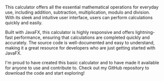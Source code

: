 This calculator offers all the essential mathematical operations for everyday use, including addition, subtraction, multiplication, modulo and division. With its sleek and intuitive user interface, users can perform calculations quickly and easily.

Built with JavaFX, this calculator is highly responsive and offers lightning-fast performance, ensuring that calculations are completed quickly and accurately. The source code is well-documented and easy to understand, making it a great resource for developers who are just getting started with JavaFX.

I'm proud to have created this basic calculator and to have made it available for anyone to use and contribute to. Check out my GitHub repository to download the code and start exploring!
